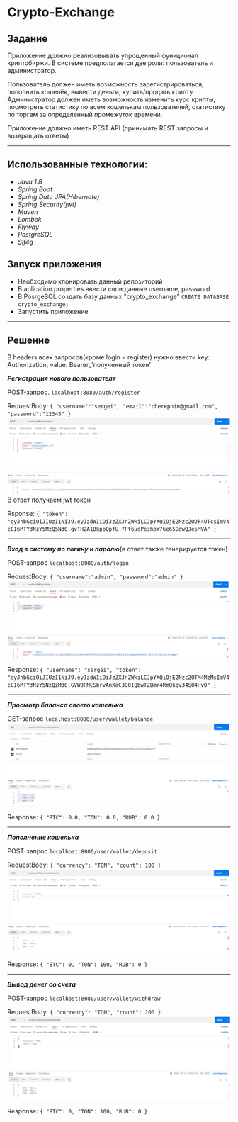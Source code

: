 # Crypto-Exchange
## Задание
Приложение должно реализовывать упрощенный функционал криптобиржи.
В системе предполагается две роли: пользователь и администратор. 

Пользователь должен иметь возможность зарегистрироваться, пополнить кошелёк, вывести
деньги, купить/продать крипту.
Администратор должен иметь возможность изменить курс крипты, посмотреть статистику
по всем кошелькам пользователей, статистику по торгам за определенный промежуток
времени.

Приложение должно иметь REST API (принимать REST запросы и возвращать ответы)

_______________________________________________________________________________________________________________________
## Использованные технологии:
* *Java 1.8*
* *Spring Boot*
* *Spring Data JPA(Hibernate)*
* *Spring Security(jwt)*
* *Maven*
* *Lombok*
* *Flyway*
* *PostgreSQL*
* *Slf4g*

## Запуск приложения
* Необходимо клонировать данный репозиторий
* В aplication.properties ввести свои данные username, password
* В PosrgeSQL создать базу данных "crypto_exchange" `CREATE DATABASE crypto_exchange;`
* Запустить приложение 

________________________________________________________________________________________________________________________
## Решение

В headers всех запросов(кроме login и register) нужно ввести key: Authorization,  value: Bearer_'полученный токен'

***Регистрация нового пользователя***

POST-запрос. `localhost:8080/auth/register`

RequestBody: `{
    "username":"sergei",
    "email":"cherepnin@gmail.com",
    "password":"12345"
}`
![Register](https://github.com/SergeyCherepnin/Crypto-Exchange/blob/master/screenshots/%D1%80%D0%B5%D0%B3%D0%B8%D1%81%D1%82%D1%80%D0%B0%D1%86%D0%B8%D1%8F.png)
В ответ получаем jwt токен

Rsponse: `{
    "token": "eyJhbGciOiJIUzI1NiJ9.eyJzdWIiOiJzZXJnZWkiLCJpYXQiOjE2Nzc2ODk4OTcsImV4cCI6MTY3NzY5MzQ5N30.gvTH2A1BkpoQpfU-7Ff6udPe3hbW76e65OdwQJe5MVA"
}`
_________________________________________________________________________________________________________________________________________________
***Вход в систему по логину и паролю***(в ответ также генерируется токен)

POST-запрос `localhost:8080/auth/login`

RequestBody: `{
    "username":"admin",
    "password":"admin"
}`
![LogIn](https://github.com/SergeyCherepnin/Crypto-Exchange/blob/master/screenshots/login.png)

Response: `{
    "username": "sergei",
    "token": "eyJhbGciOiJIUzI1NiJ9.eyJzdWIiOiJzZXJnZWkiLCJpYXQiOjE2Nzc2OTM4MzMsImV4cCI6MTY3NzY5NzQzM30.GVW0FMCSbrvAnXaC3G0IQbwTZBmr4RmQkqv34S04Hv0"
}`
__________________________________________________________________________________________________________________________________________________
***Просмотр баланса своего кошелька***

GET-запрос `localhost:8080/user/wallet/balance`
![Balance](https://github.com/SergeyCherepnin/Crypto-Exchange/blob/master/screenshots/balance.png)

Response: `{
    "BTC": 0.0,
    "TON": 0.0,
    "RUB": 0.0
}`
__________________________________________________________________________________________________________________________________________________
***Пополнение кошелька***

POST-запрос `localhost:8080/user/wallet/deposit`

RequestBody: `{
    "currency": "TON",
    "count": 100
}`
![Deposit](https://github.com/SergeyCherepnin/Crypto-Exchange/blob/master/screenshots/deposit.png)

Response: `{
    "BTC": 0,
    "TON": 100,
    "RUB": 0
}`
__________________________________________________________________________________________________________________________________________________
***Вывод денег со счета***

POST-запрос `localhost:8080/user/wallet/withdraw`

RequestBody: `{
    "currency": "TON",
    "count": 100
}`
![Withdraw](https://github.com/SergeyCherepnin/Crypto-Exchange/blob/master/screenshots/withdraw.png)

Response: `{
    "BTC": 0,
    "TON": 100,
    "RUB": 0
}`


